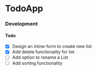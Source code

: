 # TodoApp

### Development
#### Todo
- [x] Design an inline-form to create new list
- [x] Add delete functionality for list
- [ ] Add option to rename a List
- [ ] Add sorting functionality